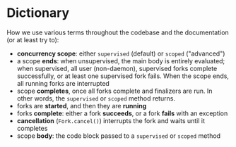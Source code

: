 # Dictionary

How we use various terms throughout the codebase and the documentation (or at least try to):

* **concurrency scope**: either `supervised` (default) or `scoped` ("advanced")
* a scope **ends**: when unsupervised, the main body is entirely evaluated; when supervised, all user (non-daemon),
  supervised forks complete successfully, or at least one supervised fork fails. When the scope ends, all running
  forks are interrupted
* scope **completes**, once all forks complete and finalizers are run. In other words, the `supervised` or `scoped`
  method returns.
* forks are **started**, and then they are **running**
* forks **complete**: either a fork **succeeds**, or a fork **fails** with an exception
* **cancellation** (`Fork.cancel()`) interrupts the fork and waits until it completes
* scope **body**: the code block passed to a `supervised` or `scoped` method
